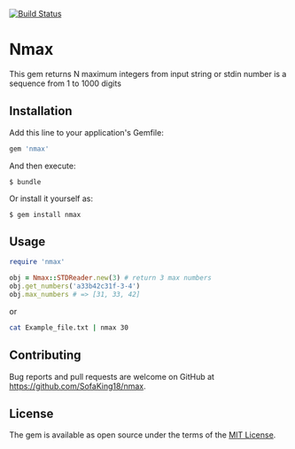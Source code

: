 [![Build Status](https://travis-ci.org/SofaKing18/nmax.svg?branch=master)](https://travis-ci.org/SofaKing18/nmax)

# Nmax
This gem returns N maximum integers from input string or stdin
number is a sequence from 1 to 1000 digits
## Installation

Add this line to your application's Gemfile:

```ruby
gem 'nmax'
```

And then execute:

    $ bundle

Or install it yourself as:

    $ gem install nmax

## Usage
```ruby
require 'nmax'

obj = Nmax::STDReader.new(3) # return 3 max numbers
obj.get_numbers('a33b42c31f-3-4')
obj.max_numbers # => [31, 33, 42]
```

or 

```bash
cat Example_file.txt | nmax 30  
```

## Contributing

Bug reports and pull requests are welcome on GitHub at https://github.com/SofaKing18/nmax.

## License

The gem is available as open source under the terms of the [MIT License](https://opensource.org/licenses/MIT).
